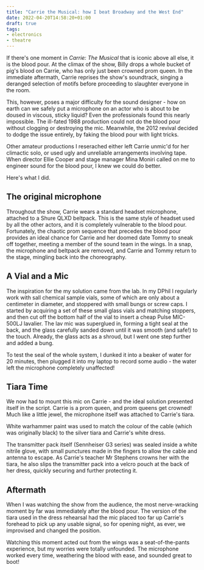 ```yaml
---
title: "Carrie the Musical: how I beat Broadway and the West End"
date: 2022-04-20T14:58:20+01:00
draft: true
tags:
- electronics
- theatre
---
```


If there's one moment in _Carrie: The Musical_ that is iconic above all else, it is the blood pour.
At the climax of the show, Billy drops a whole bucket of pig's blood on Carrie, who has only just been crowned prom queen.
In the immediate aftermath, Carrie reprises the show's soundtrack, singing a deranged selection of motifs before proceeding to slaughter everyone in the room.

This, however, poses a major difficulty for the sound designer - how on earth can we safely put a microphone on an actor who is about to be doused in viscous, sticky liquid?
Even the professionals found this nearly impossible. The ill-fated 1988 production could not do the blood pour without clogging or destroying the mic. Meanwhile, the 2012 revival decided to dodge the issue entirely, by faking the blood pour with light tricks.

Other amateur productions I reserached either left Carrie unmic'd for her climactic solo, or used ugly and unreliable arrangements involving tape. When director Ellie Cooper and stage manager Mina Moniri called on me to engineer sound for the blood pour, I knew we could do better.

Here's what I did.

## The original microphone

Throughout the show, Carrie wears a standard headset microphone, attached to a Shure QLXD beltpack. This is the same style of headset used by all the other actors, and it is completely vulnerable to the blood pour.
Fortunately, the chaotic prom sequence that precedes the blood pour provides an ideal chance for Carrie and her doomed date Tommy to sneak off together, meeting a member of the sound team in the wings.
In a snap, the microphone and beltpack are removed, and Carrie and Tommy return to the stage, mingling back into the choreography.

## A Vial and a Mic

The inspiration for the my solution came from the lab. In my DPhil I regularly work with sall chemical sample vials, some of which are only about a centimeter in diameter, and stoppered with small bungs or screw caps.
I started by acquiring a set of these small glass vials and matching stoppers, and then cut off the bottom half of the vial to insert a cheap Pulse MIC-500LJ lavalier. The lav mic was superglued in, forming a tight seal at the back, and the glass carefully sanded down until it was smooth (and safe!) to the touch. Already, the glass acts as a shroud, but I went one step further and added a bung.

To test the seal of the whole system, I dunked it into a beaker of water for 20 minutes, then plugged it into my laptop to record some audio - the water left the microphone completely unaffected!

## Tiara Time

We now had to mount this mic on Carrie - and the ideal solution presented itself in the script.
Carrie is a prom queen, and prom queens get crowned! Much like a little jewel, the microphone itself was attached to Carrie's tiara.

White warhammer paint was used to match the colour of the cable (which was originally black) to the silver tiara and Carrie's white dress.

The transmitter pack itself (Sennheiser G3 series) was sealed inside a white nitrile glove, with small punctures made in the fingers to allow the cable and antenna to escape. As Carrie's teacher Mr Stephens crowns her with the tiara, he also slips the transmitter pack into a velcro pouch at the back of her dress, quickly securing and further protecting it.

## Aftermath

When I was watching the show from the audience, the most nerve-wracking moment by far was immediately after the blood pour. The version of the tiara used in the dress rehearsal had the mic placed too far up Carrie's forehead to pick up any usable signal, so for opening night, as ever, we improvised and changed the position. 

Watching this moment acted out from the wings was a seat-of-the-pants experience, but my worries were totally unfounded. The microphone worked every time, weathering the blood with ease, and sounded great to boot!

